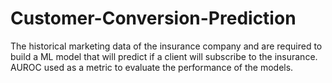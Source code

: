 # Customer-Conversion-Prediction
The historical marketing data of the insurance company and are required to build a ML model that will predict if a client will subscribe to the insurance. AUROC used as a metric to evaluate the performance of the models.
